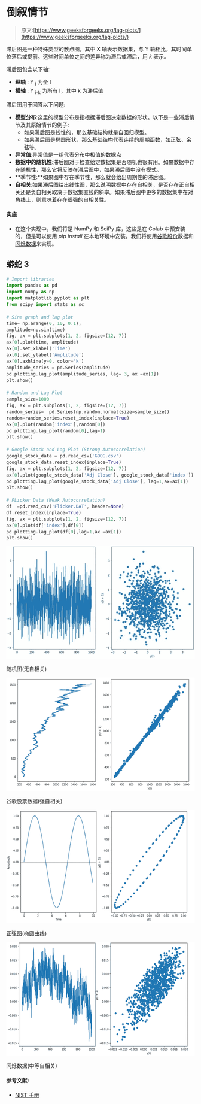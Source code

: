 # 倒叙情节

> 原文:[https://www.geeksforgeeks.org/lag-plots/](https://www.geeksforgeeks.org/lag-plots/)

滞后图是一种特殊类型的散点图，其中 X 轴表示数据集，与 Y 轴相比，其时间单位落后或提前。这些时间单位之间的差异称为滞后或滞后，用 *k* 表示。

滞后图包含以下轴:

*   **纵轴** : Y <sub>i</sub> 为全 I
*   **横轴** : Y <sub>i-k</sub> 为所有 I，其中 k 为滞后值

滞后图用于回答以下问题:

*   **模型分布**:这里的模型分布是指根据滞后图决定数据的形状。以下是一些滞后情节及其原始情节的例子:
    *   如果滞后图是线性的，那么基础结构就是自回归模型。
    *   如果滞后图是椭圆形状，那么基础结构代表连续的周期函数，如正弦、余弦等。
*   **异常值**:异常值是一组代表分布中极值的数据点
*   **数据中的随机性**:滞后图对于检查给定数据集是否随机也很有用。如果数据中存在随机性，那么它将反映在滞后图中，如果滞后图中没有模式。
*   **季节性:**如果图中存在季节性，那么就会给出周期性的滞后图。
*   **自相关**:如果滞后图给出线性图，那么说明数据中存在自相关，是否存在正自相关还是负自相关取决于数据集直线的斜率。如果滞后图中更多的数据集中在对角线上，则意味着存在很强的自相关性。

#### **实施**

*   在这个实现中，我们将是 NumPy 和 SciPy 库，这些是在 Colab 中预安装的，但是可以使用 *pip install* 在本地环境中安装。我们将使用[谷歌股价](https://finance.yahoo.com/quote/GOOG/)数据和[闪烁数据](https://www.itl.nist.gov/div898/handbook/datasets/FLICKER.DAT)来实现。

## 蟒蛇 3

```py
# Import Libraries
import pandas as pd
import numpy as np
import matplotlib.pyplot as plt
from scipy import stats as sc

# Sine graph and lag plot
time= np.arange(0, 10, 0.1);
amplitude=np.sin(time)
fig, ax = plt.subplots(1, 2, figsize=(12, 7))
ax[0].plot(time, amplitude)
ax[0].set_xlabel('Time')
ax[0].set_ylabel('Amplitude')
ax[0].axhline(y=0, color='k')
amplitude_series = pd.Series(amplitude)
pd.plotting.lag_plot(amplitude_series, lag= 3, ax =ax[1])
plt.show()

# Random and Lag Plot
sample_size=1000
fig, ax = plt.subplots(1, 2, figsize=(12, 7))
random_series=  pd.Series(np.random.normal(size=sample_size))
random=random_series.reset_index(inplace=True)
ax[0].plot(random['index'],random[0])
pd.plotting.lag_plot(random[0],lag=1)
plt.show()

# Google Stock and Lag Plot (Strong Autocorrelation)
google_stock_data = pd.read_csv('GOOG.csv')
google_stock_data.reset_index(inplace=True)
fig, ax = plt.subplots(1, 2, figsize=(12, 7))
ax[0].plot(google_stock_data['Adj Close'], google_stock_data['index'])
pd.plotting.lag_plot(google_stock_data['Adj Close'], lag=1,ax=ax[1])
plt.show()

# FLicker Data (Weak Autocorrelation)
df  =pd.read_csv('Flicker.DAT', header=None)
df.reset_index(inplace=True)
fig, ax = plt.subplots(1, 2, figsize=(12, 7))
ax[0].plot(df['index'],df[0])
pd.plotting.lag_plot(df[0],lag=1,ax =ax[1])
plt.show()
```

![](img/123ebd19725e6311d7609bd42a34a332.png)

随机图(无自相关)

![](img/78adb566b04af577c064f1bdeafa5761.png)

谷歌股票数据(强自相关)

![](img/110414b5b40bd8afc963574e8506c355.png)

正弦图(椭圆曲线)

![](img/0290c00d558f6165a845013c49cc001a.png)

闪烁数据(中等自相关)

#### 参考文献:

*   [NIST 手册](http://atomic.phys.uni-sofia.bg/local/nist-e-handbook/e-handbook/eda/section3/lagplot.htm)